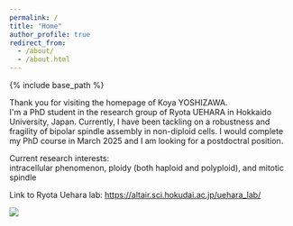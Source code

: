 ```yaml
---
permalink: /
title: "Home"
author_profile: true
redirect_from: 
  - /about/
  - /about.html
---
```

{% include base_path %}

Thank you for visiting the homepage of Koya YOSHIZAWA. \
I'm a PhD student in the research group of Ryota UEHARA in Hokkaido University, Japan.
Currently, I have been tackling on a robustness and fragility of bipolar spindle assembly in non-diploid cells. I would complete my PhD course in March 2025 and I am looking for a postdoctral position.

Current research interests: \
intracellular phenomenon, ploidy (both haploid and polyploid), and mitotic spindle

Link to Ryota Uehara lab: https://altair.sci.hokudai.ac.jp/uehara_lab/

![](/images/confocal_image.png)
